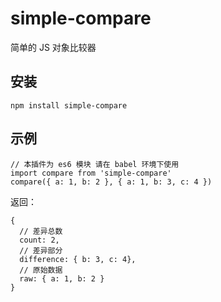 # simple-compare
简单的 JS 对象比较器

## 安装
```
npm install simple-compare
```

## 示例
```
// 本插件为 es6 模块 请在 babel 环境下使用
import compare from 'simple-compare'
compare({ a: 1, b: 2 }, { a: 1, b: 3, c: 4 })
```
返回：
```
{
  // 差异总数
  count: 2,
  // 差异部分
  difference: { b: 3, c: 4},
  // 原始数据
  raw: { a: 1, b: 2 }
}
```

